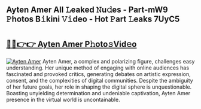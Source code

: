 ## Ayten Amer All 𝙻eaked 𝙽u𝚍es - Part-mW9 𝙿hotos B𝚒kini 𝚅𝚒deo - Hot 𝙿art 𝙻eaks 7UyC5

# <h2><a href="http://ld61bb7.urlbe.top/?page=Ayten+Amer">🔗🔗👉👉 Ayten Amer P𝚑oto𝚜Vid𝚎o</a></h2>

[![Ayten Amer](https://i.imgur.com/eBuTRDB.gif)](http://ld61bb7.urlbe.top/?page=Ayten+Amer)
Ayten Amer, a complex and polarizing figure, challenges easy understanding. Her unique method of engaging with online audiences has fascinated and provoked critics, generating debates on artistic expression, consent, and the complexities of digital communities. Despite the ambiguity of her future goals, her role in shaping the digital sphere is unquestionable. Boasting unyielding determination and undeniable captivation, Ayten Amer presence in the virtual world is uncontainable.

